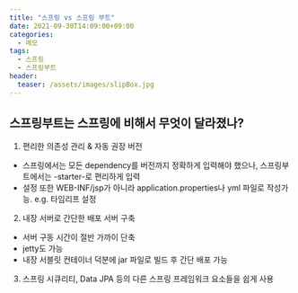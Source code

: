 ```yaml
---
title: "스프링 vs 스프링 부트"
date: 2021-09-30T14:09:00+09:00
categories:
  - 메모
tags:
  - 스프링
  - 스프링부트
header:
  teaser: /assets/images/slipBox.jpg
---
```


## 스프링부트는 스프링에 비해서 무엇이 달라졌나?

1. 편리한 의존성 관리 & 자동 권장 버전

- 스프링에서는 모든 dependency를 버전까지 정확하게 입력해야 했으나, 스프링부트에서는 -starter-로 편리하게 입력
- 설정 또한 WEB-INF/jsp가 아니라 application.properties나 yml 파일로 작성가능. e.g. 타임리프 설정

2. 내장 서버로 간단한 배포 서버 구축

- 서버 구동 시간이 절반 가까이 단축
- jetty도 가능
- 내장 서블릿 컨테이너 덕분에 jar 파일로 빌드 후 간단 배포 가능

3. 스프링 시큐리티, Data JPA 등의 다른 스프링 프레임워크 요소들을 쉽게 사용
